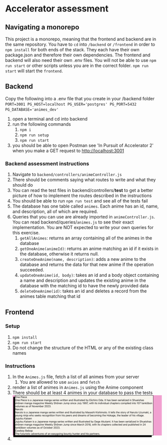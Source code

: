 # Accelerator assessment

## Navigating a monorepo

This project is a monorepo, meaning that the frontend and backend are in the same repository. You have to `cd` into `/backend` or `/frontend` in order to `npm install` for both ends of the stack. They each have their own package.json and therefore their own dependencies. The frontend and backend will also need their own .env files. You will not be able to use `npm run start` or other scripts unless you are in the correct folder. `npm run start` will start the `frontend`.

## Backend

Copy the following into a .env file that you create in your /backend folder
`PORT=3001
PG_HOST=localhost
PG_USER='postgres'
PG_PORT=5432
PG_DATABASE='animes_dev'`

1. open a terminal and cd into backend
2. run the following commands
   1. `npm i`
   2. `npm run setup`
   3. `npm run start`
3. you should be able to open Postman see 'In Pursuit of Accelerator 2' when you make a GET request to [http://localhost:3001](http://localhost:3001)

### Backend assessment instructions

1. Navigate to `backend/controllers/animeController.js`
2. There should be comments saying what routes to write and what they should do
3. You can read the test files in backend/controllers/__test__ to get a better picture of how to implement the routes described in the instructions
4. You should be able to run `npm run test` and see all of the tests fail
5. The database has one table called `animes`. Each anime has an id, name, and description, all of which are required.
6. Queries that you can use are already imported in `animeController.js`. You can read backend/queries/`animes.js` to see their exact implementation. You are NOT expected to write your own queries for this exercise.
   1. `getAllAnimes`: returns an array containing all of the animes in the database
   2. `getOneAnime(animeId)`: returns an anime matching an id if it exists in the database, otherwise it returns null.
   3. `createOneAnime(name, description)`: adds a new anime to the database and returns the data for that new anime if the operation succeeded.
   4. `updateOneAnime(id, body)`: takes an id and a body object containing a name and description and updates the existing anime in the database with the matching id to have the newly provided data
   5. `deleteOneAnime(id)`: takes an id and deletes a record from the animes table matching that id

## Frontend

### Setup

1. `npm install`
2. `npm run start`
3. Do not change the structure of the HTML or any of the existing class names

### Instructions

1. In the `Animes.js` file, fetch a list of all animes from your server
   1. You are allowed to use `axios` and `fetch`
2. render a list of animes in `Animes.js` using the Anime component
3. There should be at least 4 animes in your database to pass the tests
4. ![How your UI should look](./Screenshot%202024-07-02%20at%204.52.47%20PM.png "How your UI should look")
